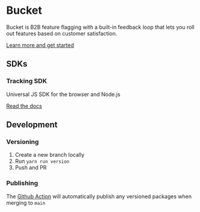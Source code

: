 # Bucket

Bucket is B2B feature flagging with a built-in feedback loop that lets you roll out features based on customer satisfaction.

[Learn more and get started](https://bucket.co/)

## SDKs

### Tracking SDK

Universal JS SDK for the browser and Node.js

[Read the docs](packages/tracking-sdk/README.md)

## Development

### Versioning

1. Create a new branch locally
2. Run `yarn run version`
3. Push and PR

### Publishing

The [Github Action](.github/workflows/publish.yml) will automatically publish any versioned packages when merging to `main`
